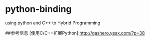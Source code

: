 # python-binding
using python and C++ to Hybrid Programming

##参考信息
[使用C/C++扩展Python]:http://gashero.yeax.com/?p=38

[C/C++ 与 Python 的通信]:https://www.zhihu.com/question/23003213

[聊聊Python ctypes 模块]:http://zhuanlan.zhihu.com/python-dev/20152309
